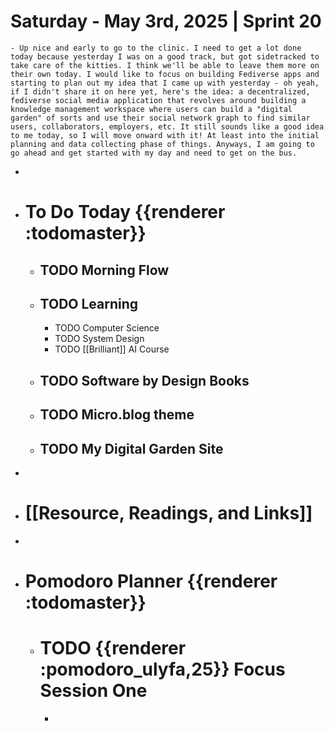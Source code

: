 # Saturday - May 3rd, 2025 | Sprint 20
	- Up nice and early to go to the clinic. I need to get a lot done today because yesterday I was on a good track, but got sidetracked to take care of the kitties. I think we'll be able to leave them more on their own today. I would like to focus on building Fediverse apps and starting to plan out my idea that I came up with yesterday - oh yeah, if I didn't share it on here yet, here's the idea: a decentralized, fediverse social media application that revolves around building a knowledge management workspace where users can build a "digital garden" of sorts and use their social network graph to find similar users, collaborators, employers, etc. It still sounds like a good idea to me today, so I will move onward with it! At least into the initial planning and data collecting phase of things. Anyways, I am going to go ahead and get started with my day and need to get on the bus.
-
- # To Do Today {{renderer :todomaster}}
	- ## TODO Morning Flow
	- ## TODO Learning
		- TODO Computer Science
		- TODO System Design
		- TODO [[Brilliant]] AI Course
	- ## TODO Software by Design Books
	- ## TODO Micro.blog theme
	- ## TODO My Digital Garden Site
-
- # [[Resource, Readings, and Links]]
-
- # Pomodoro Planner {{renderer :todomaster}}
	- # TODO {{renderer :pomodoro_ulyfa,25}} Focus Session One
		-